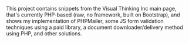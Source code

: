 This project contains snippets from the Visual Thinking Inc main page, that's currently PHP-based (raw, no framework, built on Bootstrap), and shows my implementation of PHPMailer, some JS form validation techniques using a paid library, a document downloader/delivery method using PHP, and other solutions.
